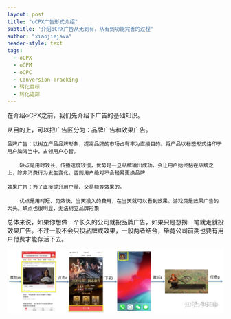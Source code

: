 ```yaml
---
layout: post
title: "oCPX广告形式介绍"
subtitle: '介绍oCPX广告从无到有，从有到功能完善的过程'
author: "xiaojiejava"
header-style: text
tags:
  - oCPX
  - oCPM
  - oCPC
  - Conversion Tracking
  - 转化目标
  - 转化追踪
---
```


在介绍oCPX之前，我们先介绍下广告的基础知识。

从目的上，可以把广告区分为：品牌广告和效果广告。

	品牌广告：以树立产品品牌形象，提高品牌的市场占有率为直接目的。将产品以标签形式烙印于用户脑海当中，占领用户心智。

		缺点是用时较长、传播速度较慢，优势是一旦品牌输出成功，会让用户始终黏在品牌之上，除非消费行为发生变化，否则用户绝对不会轻易更换品牌

	效果广告：为了直接提升用户量、交易额等效果的。

		优点是用时短、见效快，当天投入的费用，在当天就可以看到效果。游戏类是效果广告的大头。缺点也很明显，无法树立品牌形象

总体来说，如果你想做一个长久的公司就投品牌广告，如果只是想捞一笔就走就投效果广告。不过一般不会只投品牌或效果，一般两者结合，毕竟公司前期也要有用户付费才能存活下去。

![dd](/custom-img/ad-1.jpg)
